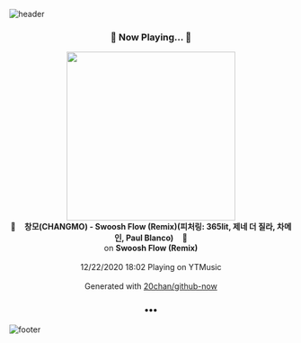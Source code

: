 ![header](https://capsule-render.vercel.app/api?type=wave&height=170&section=header&text=Hi.%20I'm%20SHIFT&fontColor=090707&fontAlignX=45&fontAlignY=65&fontSize=100)

<h3 align="center">🎵 Now Playing... 🎵</h3>
<p align="center">
  <a href="https://music.youtube.com/channel/UCwPpkv2G2jCAI7bFv7dADWg">
    <img width="300" src="https://lh3.googleusercontent.com/YXBGz3_WgP0qfPpnMVnXkICw9hVh-erw_XRhXmNh5lMNRN9QQA0UewAFf8ZJCUNzSFDAwUYtzSs-NYQ">
  </a>
  <br>
  🎵&nbsp&nbsp&nbsp <b>창모(CHANGMO) - Swoosh Flow (Remix)(피처링: 365lit, 제네 더 질라, 차메인, Paul Blanco)</b> &nbsp&nbsp&nbsp🎵
  <br>
  on <b>Swoosh Flow (Remix)</b>
  
  <br />
  <br />
  12/22/2020 18:02 Playing on YTMusic
  <br />
  <br />
  Generated with <a href="https://github.com/20chan/github-now">20chan/github-now</a>
</p>

<h3 align="center">•••</h3>

![footer](https://capsule-render.vercel.app/api?type=wave&height=150&section=footer)
